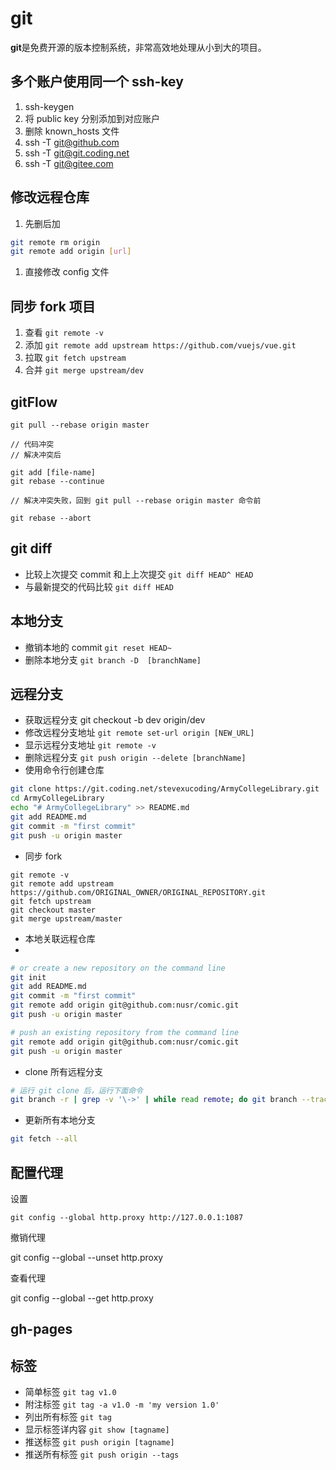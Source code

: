 # git

**git**是免费开源的版本控制系统，非常高效地处理从小到大的项目。

## 多个账户使用同一个 ssh-key

1.  ssh-keygen
2.  将 public key 分别添加到对应账户
3.  删除 known_hosts 文件
4.  ssh -T git@github.com
5.  ssh -T git@git.coding.net
6.  ssh -T git@gitee.com

## 修改远程仓库

1.  先删后加

```bash
git remote rm origin
git remote add origin [url]
```

1.  直接修改 config 文件

## 同步 fork 项目

1.  查看 `git remote -v`
1.  添加 `git remote add upstream https://github.com/vuejs/vue.git`
1.  拉取 `git fetch upstream`
1.  合并 `git merge upstream/dev`

## gitFlow

```
git pull --rebase origin master

// 代码冲突
// 解决冲突后

git add [file-name]
git rebase --continue

// 解决冲突失败，回到 git pull --rebase origin master 命令前

git rebase --abort

```	

## git diff

- 比较上次提交 commit 和上上次提交 `git diff HEAD^ HEAD`
- 与最新提交的代码比较 `git diff HEAD`

## 本地分支

- 撤销本地的 commit `git reset HEAD~`
- 删除本地分支 `git branch -D  [branchName]`

## 远程分支

- 获取远程分支 git checkout -b dev origin/dev
- 修改远程分支地址 `git remote set-url origin [NEW_URL]`
- 显示远程分支地址 `git remote -v`
- 删除远程分支 `git push origin --delete [branchName]`
- 使用命令行创建仓库

```bash
git clone https://git.coding.net/stevexucoding/ArmyCollegeLibrary.git
cd ArmyCollegeLibrary
echo "# ArmyCollegeLibrary" >> README.md
git add README.md
git commit -m "first commit"
git push -u origin master
```

- 同步 fork

```
git remote -v
git remote add upstream https://github.com/ORIGINAL_OWNER/ORIGINAL_REPOSITORY.git
git fetch upstream
git checkout master
git merge upstream/master
```

- 本地关联远程仓库
- 
```bash
# or create a new repository on the command line
git init
git add README.md
git commit -m "first commit"
git remote add origin git@github.com:nusr/comic.git
git push -u origin master

# push an existing repository from the command line
git remote add origin git@github.com:nusr/comic.git
git push -u origin master
```

- clone 所有远程分支

```bash
# 运行 git clone 后，运行下面命令
git branch -r | grep -v '\->' | while read remote; do git branch --track "${remote#origin/}" "$remote"; done
```

- 更新所有本地分支

```bash
git fetch --all
```

## 配置代理

设置

```
git config --global http.proxy http://127.0.0.1:1087
```

撤销代理

git config --global --unset http.proxy

查看代理

git config --global --get http.proxy

## gh-pages

## 标签

- 简单标签 `git tag v1.0`
- 附注标签 `git tag -a v1.0 -m 'my version 1.0'`
- 列出所有标签 `git tag`
- 显示标签详内容 `git show [tagname]`
- 推送标签 `git push origin [tagname]`
- 推送所有标签 `git push origin --tags`